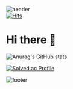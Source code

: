 ![header](https://capsule-render.vercel.app/api?type=waving&color=0:E0FFFF,100:ADFF2F&height=150&section=header&text=Tae%20Ram&fontSize=40&fontColor=C0C0C0&fontAlignY=25&desc=Welcome%20to%20ttaeram&descSize=15&descAlignY=50)  
[![Hits](https://hits.seeyoufarm.com/api/count/incr/badge.svg?url=https%3A%2F%2Fgithub.com%2Fttaeram&count_bg=%23B1F77D&title_bg=%2380FBFF&icon=&icon_color=%23E7E7E7&title=hits&edge_flat=false)](https://hits.seeyoufarm.com)  

# Hi there 👋

![Anurag's GitHub stats](https://github-readme-stats.vercel.app/api?username=ttaeram&show_icons=true&theme=tokyonight)

[![Solved.ac Profile](http://mazassumnida.wtf/api/v2/generate_badge?boj=utrm00)](https://solved.ac/utrm00/)

![footer](https://capsule-render.vercel.app/api?type=waving&color=0:E0FFFF,100:ADFF2F&height=150&section=footer)
